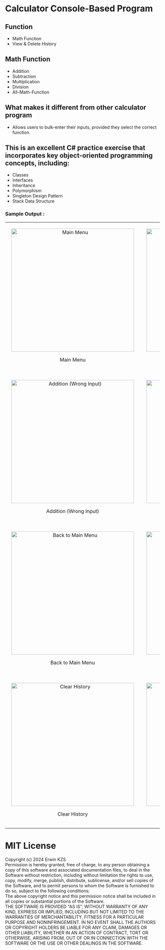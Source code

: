 # Calculator Console-Based Program

## Function
- Math Function
- View & Delete History

## Math Function
- Addition
- Subtraction
- Multiplication
- Division
- All-Math-Function

## What makes it different from other calculator program
- Allows users to bulk-enter their inputs, provided they select the correct function.

## This is an excellent C# practice exercise that incorporates key object-oriented programming concepts, including:
- Classes
- Interfaces
- Inheritance
- Polymorphism
- Singleton Design Pattern
- Stack Data Structure

### Sample Output :
<table style="width: 100%; table-layout: fixed; border-collapse: collapse;">
  <tr>
    <td style="width: 50%; text-align: center; padding: 20px;">
      <img src="https://github.com/user-attachments/assets/4f707c65-123d-45a9-af24-1ea26df35e21" alt="Main Menu" style="width: 400px; height: auto;">
      <p>Main Menu</p>
    </td>
    <td style="width: 50%; text-align: center; padding: 20px;">
      <img src="https://github.com/user-attachments/assets/4ce1a962-2039-4f50-8614-4171b055c019" alt="Addition" style="width: 400px; height: auto;">
      <p>Addition</p>
    </td>
  </tr>
  <tr>
    <td style="width: 50%; text-align: center; padding: 20px;">
      <img src="https://github.com/user-attachments/assets/8f98fd73-266a-4a3e-b134-4f264825cacd" alt="Addition (Wrong Input)" style="width: 400px; height: auto;">
      <p>Addition (Wrong Input)</p>
    </td>
    <td style="width: 50%; text-align: center; padding: 20px;">
      <img src="https://github.com/user-attachments/assets/d4b3a3b0-8ba8-45d4-b875-90baeab21494" alt="All Math Functions" style="width: 400px; height: auto;">
      <p>All Math Functions</p>
    </td>
  </tr>
  <tr>
    <td style="width: 50%; text-align: center; padding: 20px;">
      <img src="https://github.com/user-attachments/assets/fbc7ce07-ec8f-4b25-a903-4e1d2dec20a8" alt="Back to Main Menu" style="width: 400px; height: auto;">
      <p>Back to Main Menu</p>
    </td>
    <td style="width: 50%; text-align: center; padding: 20px;">
      <img src="https://github.com/user-attachments/assets/4bcea606-7bb8-41c5-b83a-48bedcec808b" alt="View History" style="width: 400px; height: auto;">
      <p>View History</p>
    </td>
  </tr>
  <tr>
    <td style="width: 50%; text-align: center; padding: 20px;">
      <img src="https://github.com/user-attachments/assets/815569d7-6798-4d07-8391-c4b4d666d66c" alt="Clear History" style="width: 400px; height: auto;">
      <p>Clear History</p>
    </td>
    <td style="width: 50%; text-align: center; padding: 20px;">
      <img src="https://github.com/user-attachments/assets/204e914b-7472-4c62-a894-975ad9f0340d" alt="View Empty History" style="width: 400px; height: auto;">
      <p>View Empty History</p>
    </td>
  </tr>
</table>

# MIT License
Copyright (c) 2024 Erwin KZS <br>
Permission is hereby granted, free of charge, to any person obtaining a copy of this software and associated documentation files, to deal in the Software without restriction, 
including without limitation the rights to use, copy, modify, merge, publish, distribute, sublicense, and/or sell copies of the Software, and to permit persons to whom the Software is furnished 
to do so, subject to the following conditions:<br>
The above copyright notice and this permission notice shall be included in all copies or substantial portions of the Software.<br>
THE SOFTWARE IS PROVIDED "AS IS", WITHOUT WARRANTY OF ANY KIND, EXPRESS OR IMPLIED, INCLUDING BUT NOT LIMITED TO THE WARRANTIES OF MERCHANTABILITY, FITNESS FOR A PARTICULAR PURPOSE AND NONINFRINGEMENT. 
IN NO EVENT SHALL THE AUTHORS OR COPYRIGHT HOLDERS BE LIABLE FOR ANY CLAIM, DAMAGES OR OTHER LIABILITY, WHETHER IN AN ACTION OF CONTRACT, TORT OR OTHERWISE, ARISING FROM, OUT OF OR IN CONNECTION WITH 
THE SOFTWARE OR THE USE OR OTHER DEALINGS IN THE SOFTWARE.<br>
